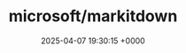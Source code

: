 ---
title: "microsoft/markitdown"
link: "https://github.com/microsoft/markitdown"
date: "2025-04-07 19:30:15 +0000"
description: "Python tool for converting files and office documents to Markdown."
category: "github"
---